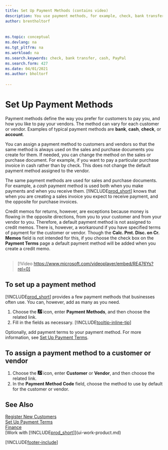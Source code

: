 ```yaml
---
title: Set Up Payment Methods (contains video)
description: You use payment methods, for example, check, bank transfer, cash, or PayPal, to define how sales and purchase invoices will be paid.
author: brentholtorf


ms.topic: conceptual
ms.devlang: na
ms.tgt_pltfrm: na
ms.workload: na
ms.search.keywords: check, bank transfer, cash, PayPal
ms.search.form: 427
ms.date: 04/01/2021
ms.author: bholtorf

---
```

# Set Up Payment Methods

Payment methods define the way you prefer for customers to pay you, and how you like to pay your vendors. The method can vary for each customer or vendor. Examples of typical payment methods are **bank**, **cash**, **check**, or **account**.

You can assign a payment method to customers and vendors so that the same method is always used on the sales and purchase documents you create for them. If needed, you can change the method on the sales or purchase document. For example, if you want to pay a particular purchase invoice in cash rather than by check. This does not change the default payment method assigned to the vendor.

The same payment methods are used for sales and purchase documents. For example, a _cash_ payment method is used both when you make payments and when you receive them. [!INCLUDE[prod_short](includes/prod_short.md)] knows that when you are creating a sales invoice you expect to receive payment, and the opposite for purchase invoices.

Credit memos for returns, however, are exceptions because money is flowing in the opposite directions, from you to your customer and from your vendor to you. Therefore, a default payment method is not assigned to credit memos. There is, however, a workaround if you have specified terms of payment for the customer or vendor. Though the **Calc. Pmt. Disc. on Cr. Memos** field is not intended for this, if you choose the check box on the **Payment Terms** page a default payment method will be added when you create a credit memo. <br><br>  

> [!Video https://www.microsoft.com/videoplayer/embed/RE476Ys?rel=0]

## To set up a payment method

[!INCLUDE[prod_short](includes/prod_short.md)] provides a few payment methods that businesses often use. You can, however, add as many as you need.

1. Choose the ![Lightbulb that opens the Tell Me feature.](media/ui-search/search_small.png "Tell me what you want to do") icon, enter **Payment Methods**, and then choose the related link.
2. Fill in the fields as necessary. [!INCLUDE[tooltip-inline-tip](includes/tooltip-inline-tip_md.md)]

Optionally, add payment terms to your payment method. For more information, see [Set Up Payment Terms](finance-payment-terms.md).  

## To assign a payment method to a customer or vendor

1. Choose the ![Lightbulb that opens the Tell Me feature.](media/ui-search/search_small.png "Tell me what you want to do") icon, enter **Customer** or **Vendor**, and then choose the related link.
2. In the **Payment Method Code** field, choose the method to use by default for the customer or vendor.

## See Also

[Register New Customers](sales-how-register-new-customers.md)  
[Set Up Payment Terms](finance-payment-terms.md)  
[Finance](finance.md)  
[Work with [!INCLUDE[prod_short](includes/prod_short.md)]](ui-work-product.md)  


[!INCLUDE[footer-include](includes/footer-banner.md)]